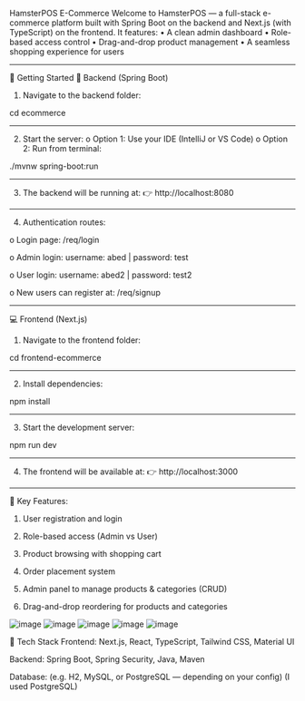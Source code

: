 HamsterPOS E-Commerce
Welcome to HamsterPOS — a full-stack e-commerce platform built with Spring Boot on the backend and Next.js (with TypeScript) on the frontend.
It features:
•	A clean admin dashboard
•	Role-based access control
•	Drag-and-drop product management
•	A seamless shopping experience for users
________________________________________
🚀 Getting Started
🔧 Backend (Spring Boot)
1.	Navigate to the backend folder:

cd ecommerce
________________________________________

2.	Start the server:
o	Option 1: Use your IDE (IntelliJ or VS Code)
o	Option 2: Run from terminal:

./mvnw spring-boot:run
________________________________________

3.	The backend will be running at:
👉 http://localhost:8080
________________________________________

4.	Authentication routes:

o	 Login page: /req/login

o	 Admin login:
username: abed | password: test

o	 User login:
username: abed2 | password: test2

o	 New users can register at: /req/signup
________________________________________
💻 Frontend (Next.js)
1.	Navigate to the frontend folder:

cd frontend-ecommerce
________________________________________

2.	Install dependencies:

npm install
________________________________________

3.	Start the development server:

npm run dev
________________________________________

4.	The frontend will be available at:
👉 http://localhost:3000
________________________________________


🔐 Key Features:
 1. User registration and login

 2. Role-based access (Admin vs User)

 3. Product browsing with shopping cart

 4. Order placement system

 5. Admin panel to manage products & categories (CRUD)

 6. Drag-and-drop reordering for products and categories

![image](https://github.com/user-attachments/assets/53791efd-a52e-4cca-91e0-a9d4409af1c0)
![image](https://github.com/user-attachments/assets/0724a831-8a84-419d-a28a-217cc2f534f3)
![image](https://github.com/user-attachments/assets/14508ae9-efab-4b35-9df2-2816933198d6)
![image](https://github.com/user-attachments/assets/6dfdbc3f-65bc-4e3c-b8a2-ff122a8339f6)
![image](https://github.com/user-attachments/assets/dd5e4e31-f564-4627-a59e-9f31ae008dd9)


🧰 Tech Stack
Frontend: Next.js, React, TypeScript, Tailwind CSS, Material UI

Backend: Spring Boot, Spring Security, Java, Maven

Database: (e.g. H2, MySQL, or PostgreSQL — depending on your config) (I used PostgreSQL)

